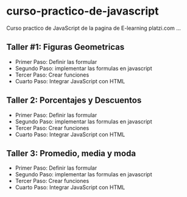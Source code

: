 # curso-practico-de-javascript

Curso practico de JavaScript de la pagina de E-learning platzi.com
...

## Taller #1: Figuras Geometricas

- Primer Paso: Definir las formular
- Segundo Paso: implementar las formulas en javascript
- Tercer Paso: Crear funciones
- Cuarto Paso: Integrar JavaScript con HTML

## Taller 2: Porcentajes y Descuentos

- Primer Paso: Definir las formular
- Segundo Paso: implementar las formulas en javascript
- Tercer Paso: Crear funciones
- Cuarto Paso: Integrar JavaScript con HTML

## Taller 3: Promedio, media y moda

- Primer Paso: Definir las formular
- Segundo Paso: implementar las formulas en javascript
- Tercer Paso: Crear funciones
- Cuarto Paso: Integrar JavaScript con HTML
